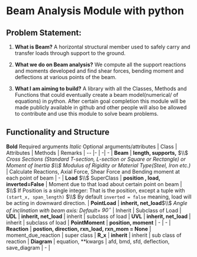 # Beam Analysis Module with python
## Problem Statement:

1. **What is Beam?** 
        A horizontal structural member used to safely carry and transfer loads through support to the ground.

2. **What we do on Beam analysis?**
        We compute all the support reactions and moments developed and find shear forces, bending moment and deflections at various points of the beam. 

3. **What I am aiming to build?**
        A library with all the Classes, Methods and Functions that could eventually create a beam model(numerical/ of equations) in python. 
        After certain goal completion this module will be made publicly available in github and other people will also be allowed to contribute and use this module to solve beam problems.

## Functionality and Structure
**Bold** Required arguments
*Italic* Optional arguments/attributes
| Class | Attributes | Methods | Remarks
| -- |- | -| - |
**Beam** | **length, supports,** $\\$ *Cross Sections (Standard T-section, L-section or Square or Rectangle) or Moment of Inertia $\\$ Modulus of Rigidity or Material Type(Steel, Iron etc.)* | Calculate Reactions, Axial Force, Shear Force and Bending moment at each point of beam | -
|
**Load** $\\$ SuperClass |  **position , load, inverted=False** | Moment due to that load about certain point on beam | $\\$ If Position is a single integer: That is the position, except a tuple with `(start_x, span_length)` $\\$ By default `inverted = false` meaning, load will be acting in downward direction.
|
**PointLoad** | **inherit, net_load**$\\$ *Angle of inclination with beam axis: Default= $90^{\circ}$* | Inherit | Subclass of Load
|
**UDL** | **inherit, net_load** | inherit | subclass of load
|
**UVL** | **inherit, net_load** | inherit | subclass of load
| **PointMoment** | **position, moment** | - | - 
| **Reaction** | **postion, direction, rxn_load, rxn_mom = None** | moment_due_reaction | super class
| **R_x** | **inherit** | inherit | sub class of reaction
|
**Diagram** | equation, **kwargs | afd, bmd, sfd, deflection, save_diagram | -
|



        